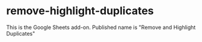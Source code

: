 # remove-highlight-duplicates
This is the Google Sheets add-on. Published name is "Remove and Highlight Duplicates"
